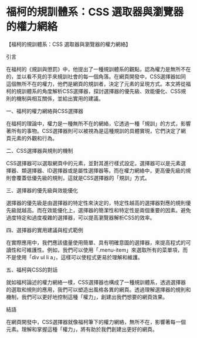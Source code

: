 # 福柯的規訓體系：CSS 選取器與瀏覽器的權力網絡
【福柯的規訓體系：CSS 選取器與瀏覽器的權力網絡】

引言

在福柯的《規訓與懲罰》中，他提出了一種規訓體系的觀點，認為權力是無所不在的，並以看不見的手來規訓社會的每一個角落。在網頁開發中，CSS選擇器如同這個無所不在的權力，他們是網頁的規訓者，決定了元素的呈現方式。本文將從福柯的規訓體系的角度解析CSS選擇器，探討選擇器的優先級、效能優化、CSS規則的機制與相互關係，並給出實用的建議。

一、福柯的權力網絡與CSS選擇器

在福柯的理論中，權力是一種無所不在的網絡，它透過一種「規訓」的方式，影響著所有的事物。CSS選擇器則可以被視為是這種規訓的具體實現，它們決定了網頁元素的外觀和行為。

二、CSS選擇器與規則的機制

CSS選擇器可以選取網頁中的元素，並對其進行樣式設定。選擇器可以是元素選擇器、類選擇器、ID選擇器或是屬性選擇器等。而在權力網絡中，更高優先級的規則會覆蓋低優先級的規則，這就是CSS選擇器的「規訓」方式。

三、選擇器的優先級與效能優化

選擇器的優先級是由選擇器的特定性來決定的，特定性越高的選擇器對應的規則優先級就越高。而在效能優化上，選擇器的簡潔性和特定性是兩個重要的因素。避免過度特定和過度複雜的選擇器，可以提高瀏覽器解析CSS的效率。

四、選擇器的實用建議與程式範例

在實際應用中，我們應該儘量使用簡單、具有明確意圖的選擇器，來提高程式的可讀性和可維護性。例如，我們可以使用「.menu-item」來選取所有的菜單項，而不是使用「div ul li a」，這樣可以使程式更易於理解和維護。

五、福柯與CSS的對話

就如福柯論述的權力網絡一樣，CSS選擇器也構成了一種規訓體系，透過選擇器的選取和規則的應用，我們可以塑造出風格各異的網頁。透過理解選擇器的規則和機制，我們可以更好地控制這種「權力」，創建出我們想要的網頁效果。

結語

在網頁開發中，CSS選擇器就像福柯筆下的權力網絡，無所不在，影響著每一個元素。理解和掌握這種「權力」，將有助於我們創建出更好的網頁。